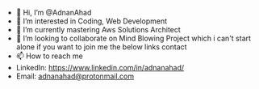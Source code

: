 - 👋 Hi, I’m @AdnanAhad
- 👀 I’m interested in Coding, Web Development
- 🌱 I’m currently mastering Aws Solutions Architect
- 💞️ I’m looking to collaborate on Mind Blowing Project which i can't start alone if you want to join me the below links contact
- 📫 How to reach me 
- LinkedIn: https://www.linkedin.com/in/adnanahad/
- Email: adnanahad@protonmail.com 

<!---
AdnanAhad/AdnanAhad is a ✨ special ✨ repository because its `README.md` (this file) appears on your GitHub profile.
You can click the Preview link to take a look at your changes.
--->
